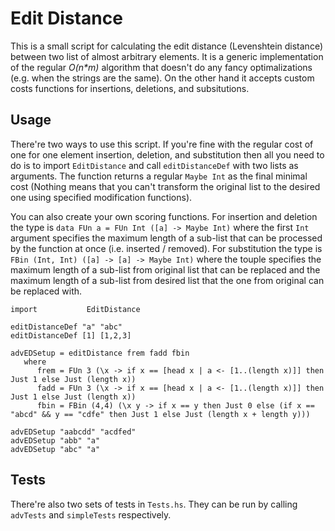 Edit Distance
=====================

This is a small script for calculating the edit distance (Levenshtein distance) 
between two list of almost arbitrary elements. It is a generic implementation 
of the regular _O(n*m)_ algorithm that doesn't do any fancy optimalizations (e.g.
when the strings are the same). On the other hand it accepts custom costs functions
for insertions, deletions, and subsitutions.

Usage
-----

There're two ways to use this script. If you're fine with the regular cost of one for
one element insertion, deletion, and substitution then all you need to do is to import
`EditDistance` and call `editDistanceDef` with two lists as arguments. The function
returns a regular `Maybe Int` as the final minimal cost (Nothing means that you can't
transform the original list to the desired one using specified modification functions). 

You can also create your own scoring functions. For insertion and deletion the type is 
`data FUn a = FUn Int ([a] -> Maybe Int)` where the first `Int` argument
specifies the maximum length of a sub-list that can be processed by the function at once
(i.e. inserted / removed). For substitution the type is `FBin (Int, Int) ([a] -> [a] -> Maybe Int)`
where the touple specifies the maximum length of a sub-list from original list that can be replaced 
and the maximum length of a sub-list from desired list that the one from original can be replaced with.


````{haskell}
import           EditDistance

editDistanceDef "a" "abc"
editDistanceDef [1] [1,2,3]

advEDSetup = editDistance frem fadd fbin
   where 
      frem = FUn 3 (\x -> if x == [head x | a <- [1..(length x)]] then Just 1 else Just (length x))
      fadd = FUn 3 (\x -> if x == [head x | a <- [1..(length x)]] then Just 1 else Just (length x))
      fbin = FBin (4,4) (\x y -> if x == y then Just 0 else (if x == "abcd" && y == "cdfe" then Just 1 else Just (length x + length y)))

advEDSetup "aabcdd" "acdfed"
advEDSetup "abb" "a"
advEDSetup "abc" "a"

````
Tests
-----
There're also two sets of tests in `Tests.hs`. They can be run by calling `advTests` and `simpleTests` respectively.

